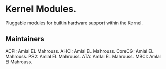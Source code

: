# Kernel Modules.

Pluggable modules for builtin hardware support within the Kernel.

## Maintainers

ACPI: Amlal EL Mahrouss.
AHCI: Amlal EL Mahrouss.
CoreCG: Amlal EL Mahrouss.
PS2: Amlal EL Mahrouss.
ATA: Amlal EL Mahrouss.
MBCI: Amlal El Mahrouss.
